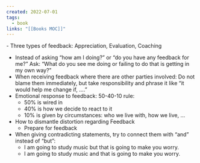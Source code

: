 ```yaml
---
created: 2022-07-01
tags:
  - book
links: "[[Books MOC]]"
---
```


﻿- Three types of feedback: Appreciation, Evaluation, Coaching
- Instead of asking “how am I doing?” or “do you have any feedback for me?” Ask: “What do you see me doing or failing to do that is getting in my own way?”
- When receiving feedback where there are other parties involved: Do not blame them immediately, but take responsibility and phrase it like “it would help me change if, ….”
- Emotional response to feedback: 50-40-10 rule:
	- 50% is wired in
	- 40% is how we decide to react to it
	- 10% is given by circumstances: who we live with, how we live, …
- How to dismantle distortion regarding Feedback
	- Prepare for feedback
- When giving contradicting statements, try to connect them with “and” instead of “but”:
	- I am going to study music but that is going to make you worry.
	- I am going to study music and that is going to make you worry.
